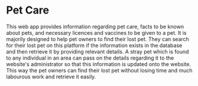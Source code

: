# Pet Care

This web app provides information regarding pet care, facts to be known about pets, and necessary licences and vaccines to be given to a pet. It is majorily designed to help pet owners to find their lost pet. They can search for their lost pet on this platform if the information exists in the database and then retrieve it by providing relevant details.
A stray pet which is found to any individual in an area can pass on the
details regarding it to the website's administrator so that this information is updated onto the website. This way the pet owners can find their lost pet without losing time and much labourous work and retrieve it easily.
